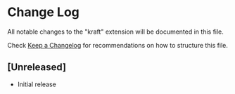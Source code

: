 # Change Log

All notable changes to the "kraft" extension will be documented in this file.

Check [Keep a Changelog](http://keepachangelog.com/) for recommendations on how to structure this file.

## [Unreleased]

- Initial release